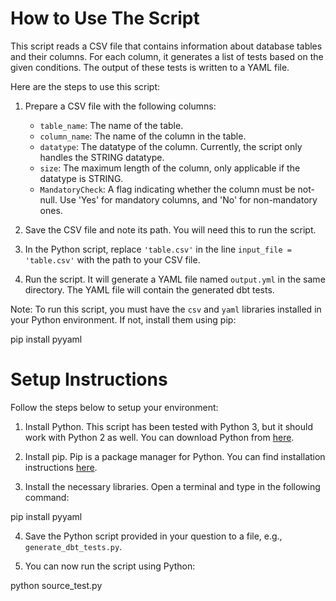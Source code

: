 # How to Use The Script

This script reads a CSV file that contains information about database tables and their columns. For each column, it generates a list of tests based on the given conditions. The output of these tests is written to a YAML file.

Here are the steps to use this script:

1. Prepare a CSV file with the following columns:
    - `table_name`: The name of the table.
    - `column_name`: The name of the column in the table.
    - `datatype`: The datatype of the column. Currently, the script only handles the STRING datatype.
    - `size`: The maximum length of the column, only applicable if the datatype is STRING.
    - `MandatoryCheck`: A flag indicating whether the column must be not-null. Use 'Yes' for mandatory columns, and 'No' for non-mandatory ones.
   
2. Save the CSV file and note its path. You will need this to run the script.

3. In the Python script, replace `'table.csv'` in the line `input_file = 'table.csv'` with the path to your CSV file.

4. Run the script. It will generate a YAML file named `output.yml` in the same directory. The YAML file will contain the generated dbt tests.

Note: To run this script, you must have the `csv` and `yaml` libraries installed in your Python environment. If not, install them using pip:


pip install pyyaml


# Setup Instructions

Follow the steps below to setup your environment:

1. Install Python. This script has been tested with Python 3, but it should work with Python 2 as well. You can download Python from [here](https://www.python.org/downloads/).

2. Install pip. Pip is a package manager for Python. You can find installation instructions [here](https://pip.pypa.io/en/stable/installation/).

3. Install the necessary libraries. Open a terminal and type in the following command:

pip install pyyaml

4. Save the Python script provided in your question to a file, e.g., `generate_dbt_tests.py`.

5. You can now run the script using Python:

python source_test.py

